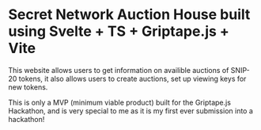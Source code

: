 # Secret Network Auction House built using Svelte + TS + Griptape.js + Vite

This website allows users to get information on availible auctions of SNIP-20 tokens, it also allows users to create auctions, set up viewing keys for new tokens. 

This is only a MVP (minimum viable product) built for the Griptape.js Hackathon, and is very special to me as it is my first ever submission into a hackathon!
